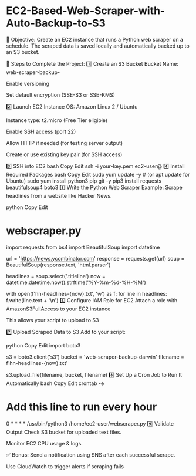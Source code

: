 # EC2-Based-Web-Scraper-with-Auto-Backup-to-S3

🎯 Objective:
Create an EC2 instance that runs a Python web scraper on a schedule. The scraped data is saved locally and automatically backed up to an S3 bucket.

🧩 Steps to Complete the Project:
1️⃣ Create an S3 Bucket
Bucket Name: web-scraper-backup-<your-name>

Enable versioning

Set default encryption (SSE-S3 or SSE-KMS)

2️⃣ Launch EC2 Instance
OS: Amazon Linux 2 / Ubuntu

Instance type: t2.micro (Free Tier eligible)

Enable SSH access (port 22)

Allow HTTP if needed (for testing server output)

Create or use existing key pair (for SSH access)

3️⃣ SSH into EC2
bash
Copy
Edit
ssh -i your-key.pem ec2-user@<Public-IP>
4️⃣ Install Required Packages
bash
Copy
Edit
sudo yum update -y  # (or apt update for Ubuntu)
sudo yum install python3 pip git -y
pip3 install requests beautifulsoup4 boto3
5️⃣ Write the Python Web Scraper
Example: Scrape headlines from a website like Hacker News.

python
Copy
Edit
# webscraper.py
import requests
from bs4 import BeautifulSoup
import datetime

url = 'https://news.ycombinator.com'
response = requests.get(url)
soup = BeautifulSoup(response.text, 'html.parser')

headlines = soup.select('.titleline')
now = datetime.datetime.now().strftime('%Y-%m-%d-%H-%M')

with open(f'hn-headlines-{now}.txt', 'w') as f:
    for line in headlines:
        f.write(line.text + '\n')
6️⃣ Configure IAM Role for EC2
Attach a role with AmazonS3FullAccess to your EC2 instance

This allows your script to upload to S3

7️⃣ Upload Scraped Data to S3
Add to your script:

python
Copy
Edit
import boto3

s3 = boto3.client('s3')
bucket = 'web-scraper-backup-darwin'
filename = f'hn-headlines-{now}.txt'

s3.upload_file(filename, bucket, filename)
8️⃣ Set Up a Cron Job to Run It Automatically
bash
Copy
Edit
crontab -e
# Add this line to run every hour
0 * * * * /usr/bin/python3 /home/ec2-user/webscraper.py
9️⃣ Validate Output
Check S3 bucket for uploaded text files.

Monitor EC2 CPU usage & logs.

✅ Bonus:
Send a notification using SNS after each successful scrape.

Use CloudWatch to trigger alerts if scraping fails
